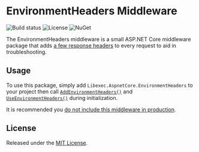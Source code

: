 # EnvironmentHeaders Middleware

![Build status](https://github.com/rnelson/Libexec.AspnetCore.EnvironmentHeaders/actions/workflows/dotnet.yml/badge.svg) ![License](https://img.shields.io/github/license/rnelson/Libexec.AspnetCore.EnvironmentHeaders%20) ![NuGet](https://img.shields.io/nuget/v/Libexec.AspnetCore.EnvironmentHeaders)

The EnvironmentHeaders middleware is a small ASP.NET Core middleware package that adds [a few response headers](https://github.com/rnelson/Libexec.AspnetCore.EnvironmentHeaders/blob/main/Libexec.AspnetCore.EnvironmentHeaders/EnvironmentHeaders.cs#L14-L19) to every request to aid in troubleshooting.

## Usage

To use this package, simply add `Libexec.AspnetCore.EnvironmentHeaders` to your project then call [`AddEnvironmentHeaders()`](https://github.com/rnelson/Libexec.AspnetCore.EnvironmentHeaders/blob/main/Libexec.AspnetCore.EnvironmentHeaders.Tests/Program.cs#L9-L12) and [`UseEnvironmentHeaders()`](https://github.com/rnelson/Libexec.AspnetCore.EnvironmentHeaders/blob/main/Libexec.AspnetCore.EnvironmentHeaders.Tests/Program.cs#L17) during initialization.

It is recommended you [do not include this middleware in production](https://github.com/rnelson/Libexec.AspnetCore.EnvironmentHeaders/blob/main/Libexec.AspnetCore.EnvironmentHeaders.Tests/Program.cs#L11).

## License

Released under the [MIT License](http://rnelson.mit-license.org).
